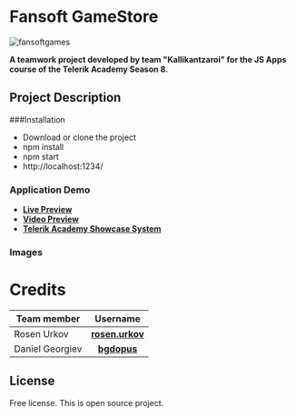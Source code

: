 # Fansoft GameStore

![fansoftgames](https://cloud.githubusercontent.com/assets/5516718/25427969/eab8363c-2a7c-11e7-84e0-d81fe4c29cfb.png)

**A teamwork project developed by team "Kallikantzaroi" for the JS Apps course of the Telerik Academy Season 8.**

## Project Description
 
###Installation
- Download or clone the project
- npm install
- npm start
- http://localhost:1234/

### Application Demo
- [**Live Preview**](https://github.com/TeamKallikantzaroi/FansoftGameStore)
- [**Video Preview**](https://www.youtube.com/watch?v=wiHO-IkqduQ)
- [**Telerik Academy Showcase System**]()

### Images

# Credits
| Team member         | Username     |
| -------------       | :--------:   |
| Rosen Urkov         | [**rosen.urkov**](http://telerikacademy.com/Users/rosen.urkov)  |
| Daniel Georgiev     | [**bgdopus**](http://telerikacademy.com/Users/bgdopus)  |


License
-------

Free license. This is open source project.
